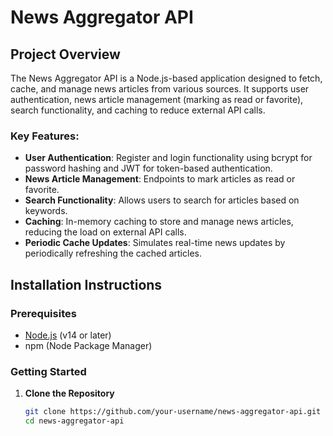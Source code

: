 # News Aggregator API

## Project Overview
The News Aggregator API is a Node.js-based application designed to fetch, cache, and manage news articles from various sources. It supports user authentication, news article management (marking as read or favorite), search functionality, and caching to reduce external API calls.

### Key Features:
- **User Authentication**: Register and login functionality using bcrypt for password hashing and JWT for token-based authentication.
- **News Article Management**: Endpoints to mark articles as read or favorite.
- **Search Functionality**: Allows users to search for articles based on keywords.
- **Caching**: In-memory caching to store and manage news articles, reducing the load on external API calls.
- **Periodic Cache Updates**: Simulates real-time news updates by periodically refreshing the cached articles.

## Installation Instructions

### Prerequisites
- [Node.js](https://nodejs.org/) (v14 or later)
- npm (Node Package Manager)

### Getting Started

1. **Clone the Repository**
   ```bash
   git clone https://github.com/your-username/news-aggregator-api.git
   cd news-aggregator-api
